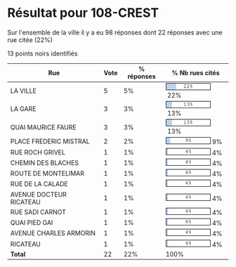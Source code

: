 # Résultat pour 108-CREST

Sur l'ensemble de la ville il y a eu 98 réponses dont 22 réponses avec une rue citée (22%)

13 points noirs identifiés

| Rue | Vote | % réponses | % Nb rues cités|
|-----|------|------------|----------------|
| LA VILLE | 5 | 5% | <img src="../../img/bar_22.gif" />&nbsp;22%|
| LA GARE | 3 | 3% | <img src="../../img/bar_13.gif" />&nbsp;13%|
| QUAI MAURICE FAURE | 3 | 3% | <img src="../../img/bar_13.gif" />&nbsp;13%|
| PLACE FREDERIC MISTRAL | 2 | 2% | <img src="../../img/bar_9.gif" />&nbsp;9%|
| RUE ROCH GRIVEL | 1 | 1% | <img src="../../img/bar_4.gif" />&nbsp;4%|
| CHEMIN DES BLACHES | 1 | 1% | <img src="../../img/bar_4.gif" />&nbsp;4%|
| ROUTE DE MONTELIMAR | 1 | 1% | <img src="../../img/bar_4.gif" />&nbsp;4%|
| RUE DE LA CALADE | 1 | 1% | <img src="../../img/bar_4.gif" />&nbsp;4%|
| AVENUE DOCTEUR RICATEAU | 1 | 1% | <img src="../../img/bar_4.gif" />&nbsp;4%|
| RUE SADI CARNOT | 1 | 1% | <img src="../../img/bar_4.gif" />&nbsp;4%|
| QUAI PIED GAI | 1 | 1% | <img src="../../img/bar_4.gif" />&nbsp;4%|
| AVENUE CHARLES ARMORIN | 1 | 1% | <img src="../../img/bar_4.gif" />&nbsp;4%|
| RICATEAU | 1 | 1% | <img src="../../img/bar_4.gif" />&nbsp;4%|
| **Total** | 22 | 22% | 100%|
